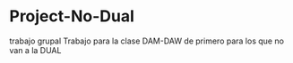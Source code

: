 # Project-No-Dual
trabajo grupal
Trabajo para la clase DAM-DAW de primero para los que no van a la DUAL
